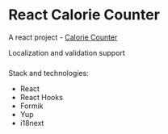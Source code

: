 # React Calorie Counter

A react project - [Calorie Counter](https://powerful-tundra-88679.herokuapp.com/)

Localization and validation support

###
Stack and technologies:

* React
* React Hooks
* Formik
* Yup
* i18next
